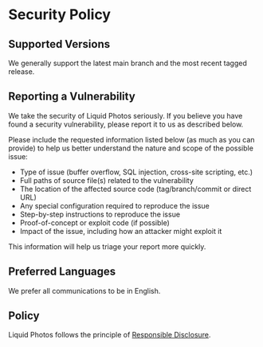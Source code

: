 # Security Policy

## Supported Versions

We generally support the latest main branch and the most recent tagged release.

## Reporting a Vulnerability

We take the security of Liquid Photos seriously. If you believe you have found a security vulnerability, please report it to us as described below.

Please include the requested information listed below (as much as you can provide) to help us better understand the nature and scope of the possible issue:

* Type of issue (buffer overflow, SQL injection, cross-site scripting, etc.)
* Full paths of source file(s) related to the vulnerability
* The location of the affected source code (tag/branch/commit or direct URL)
* Any special configuration required to reproduce the issue
* Step-by-step instructions to reproduce the issue
* Proof-of-concept or exploit code (if possible)
* Impact of the issue, including how an attacker might exploit it

This information will help us triage your report more quickly.

## Preferred Languages

We prefer all communications to be in English.

## Policy

Liquid Photos follows the principle of [Responsible Disclosure](https://en.wikipedia.org/wiki/Responsible_disclosure).
